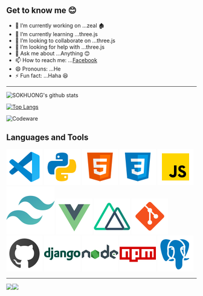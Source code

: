  ## Get to know me 😊

- 🔭 I’m currently working on ...zeal 🏚
- 🌱 I’m currently learning ...three.js
- 👯 I’m looking to collaborate on ...three.js
- 🤔 I’m looking for help with ...three.js
- 💬 Ask me about ...Anything 😊
- 📫 How to reach me: ...[Facebook][facebook]
- 😄 Pronouns: ...He
- ⚡ Fun fact: ...Haha 😆

___

![SOKHUONG's github stats](https://github-readme-stats.vercel.app/api?username=SOKHUONG&theme=tokyonight&show_icons=true)

[![Top Langs](https://github-readme-stats.vercel.app/api/top-langs/?username=SOKHUONG&layout=compact&theme=tokyonight)](https://github.com/SOKHUONG/github-readme-stats)

![Codeware](https://www.codewars.com/users/USK/badges/large)

## Languages and Tools

![vscode][vscode]
![python][python]
![html5][html5]
![css3][css3]
![javascript][javascript]
![tailwindcss][tailwindcss]
![vue][vue]
![nuxtjs][nuxtjs]
![git][git]
![github][github]
![django][django]
![nodejs][nodejs]
![npm][npm]
![postgresql][postgresql]

 
 ___
 
<a href="https://github.com/SOKHUONG/SOKHUONG">
 <img align="left" src="https://github-readme-stats.vercel.app/api/pin/?username=SOKHUONG&repo=SOKHUONG&theme=radical&show_icons=true" />
</a>
 
 
<a href="https://github.com/SOKHUONG/VTours">
 <img align="left" src="https://github-readme-stats.vercel.app/api/pin/?username=SOKHUONG&repo=VTours&theme=radical" />
</a>



[facebook]:     https://www.facebook.com/sokhuong.uon.50/
[css3]:         https://raw.githubusercontent.com/SOKHUONG/SOKHUONG/master/static/icon/icons8-css3.svg
[html5]:        https://raw.githubusercontent.com/SOKHUONG/SOKHUONG/master/static/icon/icons8-html5.svg
[django]:       https://raw.githubusercontent.com/SOKHUONG/SOKHUONG/master/static/icon/icons8-django.svg
[git]:          https://raw.githubusercontent.com/SOKHUONG/SOKHUONG/master/static/icon/icons8-git.svg
[github]:       https://raw.githubusercontent.com/SOKHUONG/SOKHUONG/master/static/icon/icons8-github.svg
[javascript]:   https://raw.githubusercontent.com/SOKHUONG/SOKHUONG/master/static/icon/icons8-javascript.svg
[nodejs]:       https://raw.githubusercontent.com/SOKHUONG/SOKHUONG/master/static/icon/icons8-nodejs.svg
[npm]:          https://raw.githubusercontent.com/SOKHUONG/SOKHUONG/master/static/icon/icons8-npm.svg
[postgresql]:   https://raw.githubusercontent.com/SOKHUONG/SOKHUONG/master/static/icon/icons8-postgresql.svg
[python]:       https://raw.githubusercontent.com/SOKHUONG/SOKHUONG/master/static/icon/icons8-python.svg
[vscode]:       https://raw.githubusercontent.com/SOKHUONG/SOKHUONG/master/static/icon/icons8-vscode.svg
[vue]:          https://raw.githubusercontent.com/SOKHUONG/SOKHUONG/master/static/icon/icons8-vue-js.svg
[nuxtjs]:       https://raw.githubusercontent.com/SOKHUONG/SOKHUONG/master/static/icon/nuxt-square.svg
[tailwindcss]:  https://raw.githubusercontent.com/SOKHUONG/SOKHUONG/master/static/icon/tailwindcss-icon.svg
